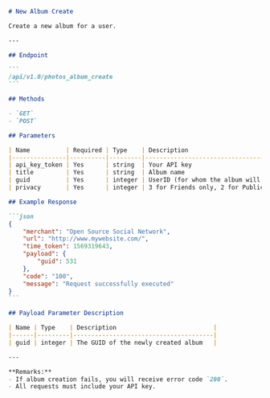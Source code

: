 ````markdown name=docs/endpoints/photos_album_create.md
# New Album Create

Create a new album for a user.

---

## Endpoint

```
/api/v1.0/photos_album_create
```

## Methods

- `GET`
- `POST`

## Parameters

| Name          | Required | Type    | Description                                 |
|---------------|----------|---------|---------------------------------------------|
| api_key_token | Yes      | string  | Your API key                                |
| title         | Yes      | string  | Album name                                  |
| guid          | Yes      | integer | UserID (for whom the album will be created) |
| privacy       | Yes      | integer | 3 for Friends only, 2 for Public            |

## Example Response

```json
{
    "merchant": "Open Source Social Network",
    "url": "http://www.mywebsite.com/",
    "time_token": 1569319643,
    "payload": {
        "guid": 531
    },
    "code": "100",
    "message": "Request successfully executed"
}
```

## Payload Parameter Description

| Name | Type    | Description                           |
|------|---------|---------------------------------------|
| guid | integer | The GUID of the newly created album   |

---

**Remarks:**
- If album creation fails, you will receive error code `200`.
- All requests must include your API key.
````
